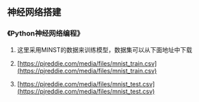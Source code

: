 ## 神经网络搭建
### 《Python神经网络编程》
1. 这里采用MINST的数据来训练模型，数据集可以从下面地址中下载  

2. [https://pjreddie.com/media/files/mnist_train.csv](https://pjreddie.com/media/files/mnist_train.csv)
3. [https://pjreddie.com/media/files/mnist_test.csv](https://pjreddie.com/media/files/mnist_test.csv)

